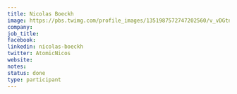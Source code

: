 ```yaml
---
title: Nicolas Boeckh
image: https://pbs.twimg.com/profile_images/1351987572747202560/v_vDGtnX_400x400.png
company: 
job_title: 
facebook:
linkedin: nicolas-boeckh
twitter: AtomicNicos
website:
notes:
status: done
type: participant
---
```


<!-- put more details about participant here -->
